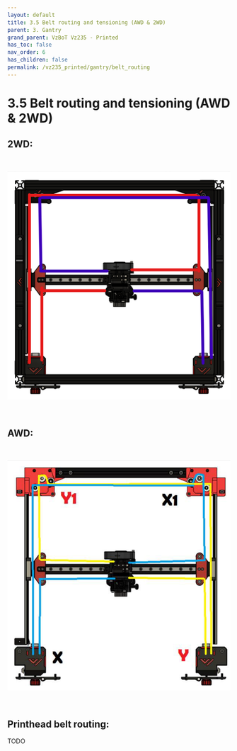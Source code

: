 ```yaml
---
layout: default
title: 3.5 Belt routing and tensioning (AWD & 2WD)
parent: 3. Gantry
grand_parent: VzBoT Vz235 - Printed 
has_toc: false
nav_order: 6
has_children: false
permalink: /vz235_printed/gantry/belt_routing
---
```


# 3.5 Belt routing and tensioning (AWD & 2WD)

## 2WD:
<br>

![Belt routing 2WD](../../assets/images/manual/vz235_printed/gantry/belt_2wd.png)

<br>

## AWD:
<br>

![Belt routing AWD](../../assets/images/manual/vz235_printed/gantry/belt_awd.png)

<br>

## Printhead belt routing:

TODO